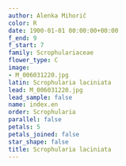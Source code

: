 ```yaml
---
author: Alenka Mihorič
color: R
date: 1900-01-01 00:00:00+00:00
f_end: 9
f_start: 7
family: Scrophulariaceae
flower_type: C
image:
- M_006031220.jpg
latin: Scrophularia laciniata
lead: M_006031220.jpg
lead_sample: false
name: index.en
order: Scrophularia
parallel: false
petals: 5
petals_joined: false
star_shape: false
title: Scrophularia laciniata
---
```


